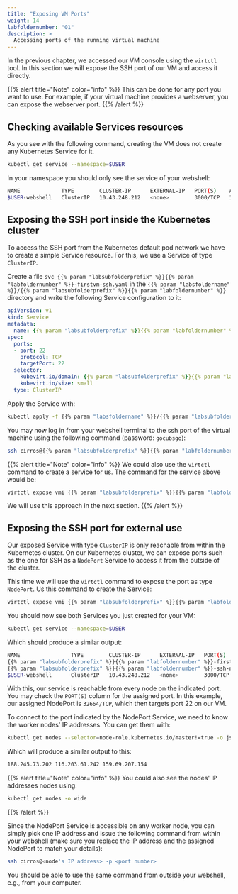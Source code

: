 ```yaml
---
title: "Exposing VM Ports"
weight: 14
labfoldernumber: "01"
description: >
  Accessing ports of the running virtual machine
---
```


In the previous chapter, we accessed our VM console using the `virtctl` tool. In this section we will expose the SSH port
of our VM and access it directly.

{{% alert title="Note" color="info" %}}
This can be done for any port you want to use. For example, if your virtual machine provides a webserver, you can expose
the webserver port.
{{% /alert %}}


## Checking available Services resources

As you see with the following command, creating the VM does not create any Kubernetes Service for it.

```bash
kubectl get service --namespace=$USER
```

In your namespace you should only see the service of your webshell:

```bash
NAME             TYPE        CLUSTER-IP      EXTERNAL-IP   PORT(S)    AGE
$USER-webshell   ClusterIP   10.43.248.212   <none>        3000/TCP   1d
```


## Exposing the SSH port inside the Kubernetes cluster

To access the SSH port from the Kubernetes default pod network we have to create a simple Service resource.
For this, we use a Service of type `ClusterIP`.

Create a file `svc_{{% param "labsubfolderprefix" %}}{{% param "labfoldernumber" %}}-firstvm-ssh.yaml` in the `{{% param "labsfoldername" %}}/{{% param "labsubfolderprefix" %}}{{% param "labfoldernumber" %}}` directory and write the following Service configuration to it:

```yaml
apiVersion: v1
kind: Service
metadata:
  name: {{% param "labsubfolderprefix" %}}{{% param "labfoldernumber" %}}-firstvm-ssh
spec:
  ports:
  - port: 22
    protocol: TCP
    targetPort: 22
  selector:
    kubevirt.io/domain: {{% param "labsubfolderprefix" %}}{{% param "labfoldernumber" %}}-firstvm
    kubevirt.io/size: small
  type: ClusterIP
```

Apply the Service with:

```bash
kubectl apply -f {{% param "labsfoldername" %}}/{{% param "labsubfolderprefix" %}}{{% param "labfoldernumber" %}}/svc_{{% param "labsubfolderprefix" %}}{{% param "labfoldernumber" %}}-firstvm-ssh.yaml --namespace=$USER
```

You may now log in from your webshell terminal to the ssh port of the virtual machine using the following command (password: `gocubsgo`):

```bash
ssh cirros@{{% param "labsubfolderprefix" %}}{{% param "labfoldernumber" %}}-firstvm-ssh.$USER.svc.cluster.local
```

{{% alert title="Note" color="info" %}}
We could also use the `virtctl` command to create a service for us. The command for the service above would be:

```bash
virtctl expose vmi {{% param "labsubfolderprefix" %}}{{% param "labfoldernumber" %}}-firstvm --name={{% param "labsubfolderprefix" %}}{{% param "labfoldernumber" %}}-firstvm-ssh --port=22 --namespace=$USER
```

We will use this approach in the next section.
{{% /alert %}}


## Exposing the SSH port for external use

Our exposed Service with type `ClusterIP` is only reachable from within the Kubernetes cluster. On our Kubernetes
cluster, we can expose ports such as the one for SSH as a `NodePort` Service to access it from the outside of the cluster.

This time we will use the `virtctl` command to expose the port as type `NodePort`. Us this command to create the Service:

```bash
virtctl expose vmi {{% param "labsubfolderprefix" %}}{{% param "labfoldernumber" %}}-firstvm --name={{% param "labsubfolderprefix" %}}{{% param "labfoldernumber" %}}-firstvm-ssh-np --port=22 --type=NodePort --namespace=$USER
```

You should now see both Services you just created for your VM:

```bash
kubectl get service --namespace=$USER
```

Which should produce a similar output:

```bash
NAME                TYPE        CLUSTER-IP      EXTERNAL-IP   PORT(S)        AGE
{{% param "labsubfolderprefix" %}}{{% param "labfoldernumber" %}}-firstvm-ssh   ClusterIP   10.43.89.29     <none>        22/TCP         17m
{{% param "labsubfolderprefix" %}}{{% param "labfoldernumber" %}}-ssh-np        NodePort    10.43.223.242   <none>        22:32664/TCP   49s
$USER-webshell      ClusterIP   10.43.248.212   <none>        3000/TCP       1d
```

With this, our service is reachable from every node on the indicated port. You may check the `PORT(S)` column for the
assigned port. In this example, our assigned NodePort is `32664/TCP`, which then targets port 22 on our VM.

To connect to the port indicated by the NodePort Service, we need to know the worker nodes' IP addresses. You can get them with:

```bash
kubectl get nodes --selector=node-role.kubernetes.io/master!=true -o jsonpath={.items[*].status.addresses[?\(@.type==\"ExternalIP\"\)].address} --namespace=$USER
```

Which will produce a similar output to this:

```bash
188.245.73.202 116.203.61.242 159.69.207.154
```

{{% alert title="Note" color="info" %}}
You could also see the nodes' IP addresses nodes using:

```bash
kubectl get nodes -o wide
```
{{% /alert %}}

Since the NodePort Service is accessible on any worker node, you can simply pick one IP address and issue the following command
from within your webshell (make sure you replace the IP address and the assigned NodePort to match your details):

```bash
ssh cirros@<node's IP address> -p <port number>
```

You should be able to use the same command from outside your webshell, e.g., from your computer.
